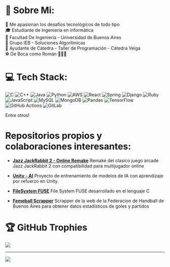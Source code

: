 # 💫 Sobre Mi:
🚀 Me apasionan los desafíos tecnológicos de todo tipo<br>🎓 Estudiante de Ingeniería en informática <br>🏦 Facultad De Ingeniería - Universidad de Buenos Aires<br>🏢 Grupo IEB - Soluciones Algorítmicas<br>👾 Ayudante de Cátedra - Taller de Programación - Cátedra Veiga<br>⚽ De Boca como Román 💙💛💙<br>


# 💻 Tech Stack:
![C](https://img.shields.io/badge/c-%2300599C.svg?style=for-the-badge&logo=c&logoColor=white) ![C++](https://img.shields.io/badge/c++-%2300599C.svg?style=for-the-badge&logo=c%2B%2B&logoColor=white) ![Java](https://img.shields.io/badge/java-%23ED8B00.svg?style=for-the-badge&logo=openjdk&logoColor=white) ![Python](https://img.shields.io/badge/python-3670A0?style=for-the-badge&logo=python&logoColor=ffdd54) ![AWS](https://img.shields.io/badge/AWS-%23FF9900.svg?style=for-the-badge&logo=amazon-aws&logoColor=white) ![React](https://img.shields.io/badge/react-%2320232a.svg?style=for-the-badge&logo=react&logoColor=%2361DAFB) ![Spring](https://img.shields.io/badge/spring-%236DB33F.svg?style=for-the-badge&logo=spring&logoColor=white) ![Django](https://img.shields.io/badge/django-%23092E20.svg?style=for-the-badge&logo=django&logoColor=white) ![Ruby](https://img.shields.io/badge/ruby-%23CC342D.svg?style=for-the-badge&logo=ruby&logoColor=white) ![JavaScript](https://img.shields.io/badge/javascript-%23323330.svg?style=for-the-badge&logo=javascript&logoColor=%23F7DF1E) ![MySQL](https://img.shields.io/badge/mysql-4479A1.svg?style=for-the-badge&logo=mysql&logoColor=white) ![MongoDB](https://img.shields.io/badge/MongoDB-%234ea94b.svg?style=for-the-badge&logo=mongodb&logoColor=white) ![Pandas](https://img.shields.io/badge/pandas-%23150458.svg?style=for-the-badge&logo=pandas&logoColor=white) ![TensorFlow](https://img.shields.io/badge/TensorFlow-%23FF6F00.svg?style=for-the-badge&logo=TensorFlow&logoColor=white) ![GitHub Actions](https://img.shields.io/badge/github%20actions-%232671E5.svg?style=for-the-badge&logo=githubactions&logoColor=white) ![GitLab](https://img.shields.io/badge/gitlab-%23181717.svg?style=for-the-badge&logo=gitlab&logoColor=white)

Entre otros!

# Repositorios propios y colaboraciones interesantes:

-  [**Jazz JackRabbit 2 - Online Remake**](https://github.com/tomdv18/TpFinalTaller) Remake del clasico juego arcade Jazz JackRabbit 2 con compatibilidad para multijugador online

-  [**Unity - AI**](https://github.com/jmdieguez/unity-ai) Proyecto de entrenamiento de modelos de IA con aprendizaje por refuerzo en Unity.

-  [**FileSystem FUSE**](https://github.com/tomdv18/SisOp-FileSystem) File System FUSE desarrollado en el lenguaje C

-  [**Femeball Scrapper**](https://colab.research.google.com/drive/1k5SSsSR2eqdzdni6KZsuhHDgSbqTVl0A?usp=sharing) Scrapper de la web de la Federacion de Handball de Buenos Aires para obtener datos estadísticos de goles y partidos



# 🏆 GitHub Trophies
![](https://github-profile-trophy.vercel.app/?username=tomdv18&theme=radical&no-frame=true&no-bg=false&margin-w=4)

---
[![](https://visitcount.itsvg.in/api?id=tomdv18&icon=0&color=0)](https://visitcount.itsvg.in)
